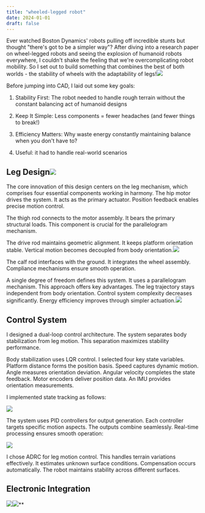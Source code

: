 ```yaml
---
title: "wheeled-legged robot"
date: 2024-01-01
draft: false
---
```

Ever watched Boston Dynamics' robots pulling off incredible stunts but thought "there's got to be a simpler way"? After diving into a research paper on wheel-legged robots and seeing the explosion of humanoid robots everywhere, I couldn't shake the feeling that we're overcomplicating robot mobility. So I set out to build something that combines the best of both worlds - the stability of wheels with the adaptability of legs!![](https://lh7-rt.googleusercontent.com/docsz/AD_4nXew4-WFsULSy8zlU9z0digVlPpTL0ZACiuGoFv8NriuW8JDvFky-f3p3gICxFkK6WqptSHuuh9GcDYdRX-gRsPlHrka5EntRmvjq9Ef0XJ86Gdu9Rc70H7tidh1rEDJlYuBfSfDyR3CqfwGWEetwB6DBYOE?key=zwGjVZ7EjAL1kdZw6LWOIA)

Before jumping into CAD, I laid out some key goals:

1. Stability First: The robot needed to handle rough terrain without the constant balancing act of humanoid designs
    
2. Keep It Simple: Less components = fewer headaches (and fewer things to break!)
    
3. Efficiency Matters: Why waste energy constantly maintaining balance when you don't have to?
    
4. Useful: it had to handle real-world scenarios
    

## Leg Design![](https://lh7-rt.googleusercontent.com/docsz/AD_4nXeSyKljlyJ4-1ouLhzmDao4HhLlZe0UaO85gEHeHaPh8WM4FpaYuPe_2tKiU8uHhCFmSEo2uMfhVZRxrVci8NVkRSHj6X4FhCyki409UGP4_x9CBMiPuFrrhbWv86x3Yw1bWC9FHKYpfHHJrfsoHjUNGPjX?key=zwGjVZ7EjAL1kdZw6LWOIA)

The core innovation of this design centers on the leg mechanism, which comprises four essential components working in harmony. The hip motor drives the system. It acts as the primary actuator. Position feedback enables precise motion control.

The thigh rod connects to the motor assembly. It bears the primary structural loads. This component is crucial for the parallelogram mechanism.

The drive rod maintains geometric alignment. It keeps platform orientation stable. Vertical motion becomes decoupled from body orientation.![](https://lh7-rt.googleusercontent.com/docsz/AD_4nXcqyTRPj0r7Ss1IFxkfjjttLgarJkX0wqZ_CwkELP1vn67LvrQNu_aCuAZ0h20Ha1Hrqa6eRRlj2NSUkwE-OGjMViUqsjl1PltSl10rSWBlKoGR3s1dsX7dIvc5xHsEwEZncWIM3clXylOsPhv2dNRaU2Y?key=zwGjVZ7EjAL1kdZw6LWOIA)

The calf rod interfaces with the ground. It integrates the wheel assembly. Compliance mechanisms ensure smooth operation.

A single degree of freedom defines this system. It uses a parallelogram mechanism. This approach offers key advantages. The leg trajectory stays independent from body orientation. Control system complexity decreases significantly. Energy efficiency improves through simpler actuation.![](https://lh7-rt.googleusercontent.com/docsz/AD_4nXedi1FlDbzOI__mvcOOB--Rdrw5rRaNwog74DBNICCuDbBPUsr_Aud5Ok0C7stFAK80p4mLMaIBujuOGMetdrc--R3_-LgSUcPkiDp4Z1ynqEQzyGkSPuIm2GKLYAxURHsCxIpU3jyy8CIaw7h7IWpVdGlC?key=zwGjVZ7EjAL1kdZw6LWOIA)

## Control System

I designed a dual-loop control architecture. The system separates body stabilization from leg motion. This separation maximizes stability performance.

Body stabilization uses LQR control. I selected four key state variables. Platform distance forms the position basis. Speed captures dynamic motion. Angle measures orientation deviation. Angular velocity completes the state feedback. Motor encoders deliver position data. An IMU provides orientation measurements.

I implemented state tracking as follows:

![](https://lh7-rt.googleusercontent.com/docsz/AD_4nXcuKeKEDXf-y81CwzDnIIFfAy9U-2ZLAE3mxQ6PB2-SrJ7GV0jyrMfqW9zdApTltTp-qdN8Hhfj9qWAXp_JppoltPIwDj-TcqWbhg0uOBvPdlvhZAyIS2YIizDR45kEYe43lYiBVB2KgyyCOhnMZ-52wH5r?key=zwGjVZ7EjAL1kdZw6LWOIA)

The system uses PID controllers for output generation. Each controller targets specific motion aspects. The outputs combine seamlessly. Real-time processing ensures smooth operation:

![](https://lh7-rt.googleusercontent.com/docsz/AD_4nXf0leDTirXxuvUSI5aE8FTTjFAq9dma6dB7-WVxsR8SKamI_VFUUcXlI34lpyYEDaV_DjK9a4xnSYhxy5Pb6YeJlYeaG3_6jinm-1FdBFrJwAknIX2_SfR4URyBNRzYfsyJ_XnLnMtWTKRldI2rXxF_s-A?key=zwGjVZ7EjAL1kdZw6LWOIA)

I chose ADRC for leg motion control. This handles terrain variations effectively. It estimates unknown surface conditions. Compensation occurs automatically. The robot maintains stability across different surfaces.

## Electronic Integration

![](https://lh7-rt.googleusercontent.com/docsz/AD_4nXcZy2I-gntY09HXaG7NEWq2rUOQl2oaE2AmwDOTZQPHWB9viDcAQfZDVWtWp7OWyhvMCRqA5O6fgQf9We3fc9rFU1p1T08UdOznbeJxoPhIyrvt8ENrCWszlPM0U4_RJ6Ooi1PCUUnL9w8yP0pDjJoLxNLr?key=zwGjVZ7EjAL1kdZw6LWOIA)![](https://lh7-rt.googleusercontent.com/docsz/AD_4nXcp_vb9g7Ayr6MCBLAFtI5KSGyQAdJPCEBnA0qi_tyLEZdtPdGfeIZ8rS4g8kyNUYSD9omZVeii5l5cIyrnvaz3iqIUeRfXwVVzuggcaF113Xm9Qn6Dz8VV_CmVoG94ET41U1gRps9ChHY6uS3AjF8LuTwM?key=zwGjVZ7EjAL1kdZw6LWOIA)**